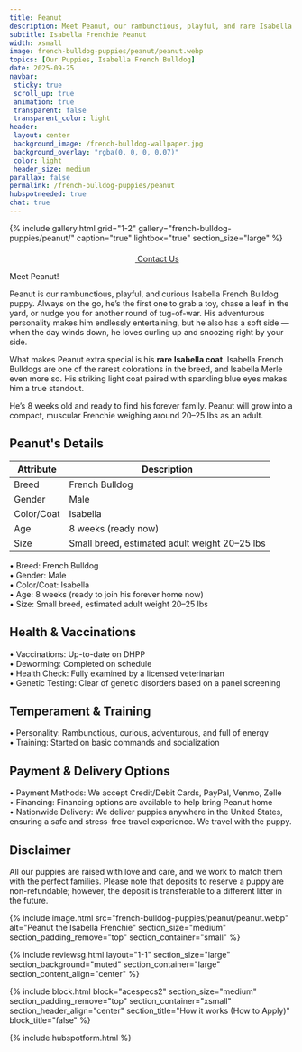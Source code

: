 ```yaml
---
title: Peanut
description: Meet Peanut, our rambunctious, playful, and rare Isabella French Bulldog puppy.
subtitle: Isabella Frenchie Peanut
width: xsmall
image: french-bulldog-puppies/peanut/peanut.webp
topics: [Our Puppies, Isabella French Bulldog]
date: 2025-09-25
navbar:
 sticky: true
 scroll_up: true
 animation: true
 transparent: false
 transparent_color: light
header:
 layout: center
 background_image: /french-bulldog-wallpaper.jpg
 background_overlay: "rgba(0, 0, 0, 0.07)"
 color: light
 header_size: medium
parallax: false
permalink: /french-bulldog-puppies/peanut
hubspotneeded: true
chat: true
---
```


{% include gallery.html
grid="1-2"
gallery="french-bulldog-puppies/peanut/"
caption="true"
lightbox="true"
section_size="large"
%} 

<center><a class="uk-button uk-button-danger uk-border-pill uk-button-xlarge my-border-rounded" href="tel:212-739-0182">
    <span data-uk-icon="phone" class="uk-icon">
        <svg width="20" height="20" viewBox="0 0 20 20" xmlns="http://www.w3.org/2000/svg"></svg>
    </span>
    Contact Us
</a>
</center>

Meet Peanut!  

Peanut is our rambunctious, playful, and curious Isabella French Bulldog puppy. Always on the go, he’s the first one to grab a toy, chase a leaf in the yard, or nudge you for another round of tug-of-war. His adventurous personality makes him endlessly entertaining, but he also has a soft side — when the day winds down, he loves curling up and snoozing right by your side.  

What makes Peanut extra special is his **rare Isabella coat**. Isabella French Bulldogs are one of the rarest colorations in the breed, and Isabella Merle even more so. His striking light coat paired with sparkling blue eyes makes him a true standout.  

He’s 8 weeks old and ready to find his forever family. Peanut will grow into a compact, muscular Frenchie weighing around 20–25 lbs as an adult.  

## Peanut's Details

| Attribute       | Description                |
| --------------- | -------------------------- |
| Breed           | French Bulldog             |
| Gender          | Male                       |
| Color/Coat      | Isabella                   |
| Age             | 8 weeks (ready now)        |
| Size            | Small breed, estimated adult weight 20–25 lbs |

  • Breed: French Bulldog  
  • Gender: Male  
  • Color/Coat: Isabella  
  • Age: 8 weeks (ready to join his forever home now)  
  • Size: Small breed, estimated adult weight 20–25 lbs  

## Health & Vaccinations

  • Vaccinations: Up-to-date on DHPP  
  • Deworming: Completed on schedule  
  • Health Check: Fully examined by a licensed veterinarian  
  • Genetic Testing: Clear of genetic disorders based on a panel screening  

## Temperament & Training

  • Personality: Rambunctious, curious, adventurous, and full of energy  
  • Training: Started on basic commands and socialization  

## Payment & Delivery Options

  • Payment Methods: We accept Credit/Debit Cards, PayPal, Venmo, Zelle  
  • Financing: Financing options are available to help bring Peanut home  
  • Nationwide Delivery: We deliver puppies anywhere in the United States, ensuring a safe and stress-free travel experience. We travel with the puppy.  

## Disclaimer

All our puppies are raised with love and care, and we work to match them with the perfect families. Please note that deposits to reserve a puppy are non-refundable; however, the deposit is transferable to a different litter in the future.  

{% include image.html
src="french-bulldog-puppies/peanut/peanut.webp"
alt="Peanut the Isabella Frenchie"
section_size="medium"
section_padding_remove="top"
section_container="small"
%}

{% include reviewsg.html
layout="1-1"
section_size="large"
section_background="muted"
section_container="large"
section_content_align="center"
%}

{% include block.html
block="acespecs2"
section_size="medium"
section_padding_remove="top"
section_container="xsmall"
section_header_align="center"
section_title="How it works (How to Apply)"
block_title="false"
%}

{% include hubspotform.html %}

<script type="application/ld+json">
{
  "@context": "https://schema.org",
  "@type": "Product",
  "name": "Peanut - Isabella French Bulldog Puppy",
  "description": "Meet Peanut, our rambunctious and adventurous Isabella French Bulldog puppy. Rare coat color, 8 weeks old, ready for his forever home.",
  "image": [
    "https://ethicalfrenchie.com/french-bulldog-puppies/peanut/peanut-isabella-french-bulldog-puppy-1.webp",
    "https://ethicalfrenchie.com/french-bulldog-puppies/peanut/peanut-isabella-french-bulldog-puppy-2.webp",
    "https://ethicalfrenchie.com/french-bulldog-puppies/peanut/peanut-isabella-french-bulldog-puppy-3.webp"
  ],
  "sku": "peanut-isabella-frenchie",
  "brand": {
    "@type": "Organization",
    "name": "Ethical Frenchie"
  },
  "offers": {
    "@type": "Offer",
    "url": "https://ethicalfrenchie.com/french-bulldog-puppies/peanut",
    "priceCurrency": "USD",
    "price": "0",
    "availability": "https://schema.org/InStock"
  }
}
</script>
